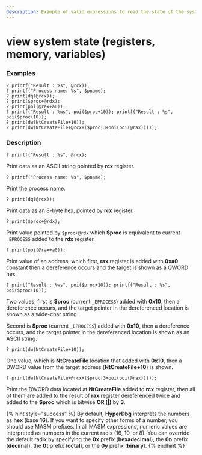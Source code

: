 ```yaml
---
description: Example of valid expressions to read the state of the system
---
```


# view system state (registers, memory, variables)

### Examples

```
? printf("Result : %s", @rcx));
? printf("Process name: %s", $pname);
? print(dq(@rcx));
? print($proc+@rdx);
? print(poi(@rax+a0));
? printf("Result : %ws", poi($proc+10)); printf("Result : %s", poi($proc+10));
? print(dw(NtCreateFile+10));
? print(dw(NtCreateFile+@rcx+($proc|3+poi(poi(@rax)))));
```

### Description

`? printf("Result : %s", @rcx);`

Print data as an ASCII string pointed by **rcx** register.

`? printf("Process name: %s", $pname);`

Print the process name.

`? print(dq(@rcx));`

Print data as an 8-byte hex, pointed by **rcx** register.

`? print($proc+@rdx);`

Print value pointed by `$proc+@rdx` which **$proc** is equivalent to current `_EPROCESS` added to the **rdx** register.

`? print(poi(@rax+a0));`

Print value of an address, which first, **rax** register is added with **0xa0** constant then a dereference occurs and the target is shown as a QWORD hex.

`? print("Result : %ws", poi($proc+10)); printf("Result : %s", poi($proc+10));`

Two values, first is **$proc** (current `_EPROCESS`) added with **0x10**, then a dereference occurs, and the target pointer in the dereferenced location is shown as a wide-char string.

Second is **$proc** (current `_EPROCESS`) added with **0x10**, then a dereference occurs, and the target pointer in the dereferenced location is shown as an ASCII string.

`? print(dw(NtCreateFile+10));`

One value, which is **NtCreateFile** location that added with **0x10**, then a DWORD value from the target address (**NtCreateFile+10**) is shown.

`? print(dw(NtCreateFile+@rcx+($proc|3+poi(poi(@rax)))));`

Print the DWORD data located at **NtCreateFile** added to **rcx** register, then all of them are added to the result of **rax** register dereferenced twice and added to the **$proc** which is bitwise **OR (|)** by **3**.

{% hint style="success" %}
By default, **HyperDbg** interprets the numbers as **hex** (base **16**). If you want to specify other forms of a number, you should use MASM prefixes. In all MASM expressions, numeric values are interpreted as numbers in the current radix (16, 10, or 8). You can override the default radix by specifying the **0x** prefix (**hexadecimal**), the **0n** prefix (**decimal**), the **0t** prefix (**octal**), or the **0y** prefix (**binary**).
{% endhint %}
